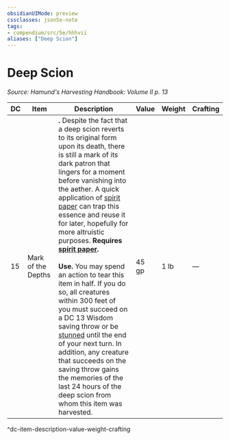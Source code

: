 ```yaml
---
obsidianUIMode: preview
cssclasses: json5e-note
tags:
- compendium/src/5e/hhhvii
aliases: ["Deep Scion"]
---
```

# Deep Scion
*Source: Hamund's Harvesting Handbook: Volume II p. 13* 

| DC | Item | Description | Value | Weight | Crafting |
|----|------|-------------|-------|--------|----------|
| 15 | Mark of the Depths | **.** Despite the fact that a deep scion reverts to its original form upon its death, there is still a mark of its dark patron that lingers for a moment before vanishing into the aether. A quick application of [spirit paper](compendium/items/spirit-paper-hhhvi.md) can trap this essence and reuse it for later, hopefully for more altruistic purposes. **Requires [spirit paper](compendium/items/spirit-paper-hhhvi.md).**<br /><br />**Use.** You may spend an action to tear this item in half. If you do so, all creatures within 300 feet of you must succeed on a DC 13 Wisdom saving throw or be [stunned](/compendium/rules/conditions.md#stunned) until the end of your next turn. In addition, any creature that succeeds on the saving throw gains the memories of the last 24 hours of the deep scion from whom this item was harvested. | 45 gp | 1 lb | — |
^dc-item-description-value-weight-crafting